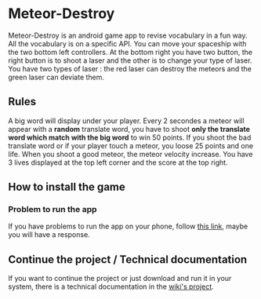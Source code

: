 # Meteor-Destroy
Meteor-Destroy is an android game app to revise vocabulary in a fun way. All the vocabulary is on a specific API. You can move your spaceship with the two bottom left controllers. At the bottom right you have two button, the right button is to shoot a laser and the other is to change your type of laser. You have two types of laser : the red laser can destroy the meteors and the green laser can deviate them.

## Rules
A big word will display under your player. Every 2 secondes a meteor will appear with a **random** translate word, you have to shoot **only the translate word which match with the big word** to win 50 points. If you shoot the bad translate word or if your player touch a meteor, you loose 25 points and one life. When you shoot a good meteor, the meteor velocity increase. You have 3 lives displayed at the top left corner and the score at the top right.

## How to install the game

### Problem to run the app
If you have problems to run the app on your phone, follow [this link](https://github.com/gollgot/Meteor-Destroy-Vox/wiki/Getting-Started#possible-problems), maybe you will have a response.

## Continue the project / Technical documentation
If you want to continue the project or just download and run it in your system, there is a technical documentation in the [wiki's project](https://github.com/gollgot/Meteor-Destroy-Vox/wiki).
